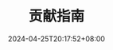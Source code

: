 ---
title: 贡献指南
date: 2024-04-25T20:17:52+08:00
description: Hugo FixIt 非常渴望来自于开源社区的热情和参与。我们需要你们的支持。
keywords: 
  - hugo-fixit
  - FixIt
  - 贡献指南
---